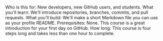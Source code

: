 Who is this for: New developers, new GitHub users, and students.
What you'll learn: We'll introduce repositories, branches, commits, and pull requests.
What you'll build: We'll make a short Markdown file you can use as your profile README.
Prerequisites: None. This course is a great introduction for your first day on GitHub.
How long: This course is four steps long and takes less than one hour to complete.